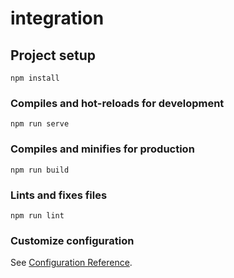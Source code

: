 # integration

## Project setup
```
npm install
```

### Compiles and hot-reloads for development
```
npm run serve
```

### Compiles and minifies for production
```
npm run build
```

### Lints and fixes files
```
npm run lint
```

### Customize configuration
See [Configuration Reference](https://cli.vuejs.org/config/).
<!-- 
1. 10个  模块 构建基本完成
2. 样式基本完成


3. 接下来主要是各个模块下的子页面开发 数据存放

4. 设置一个保护层 点击之后再进入主页面
5. 背景音乐




 -->